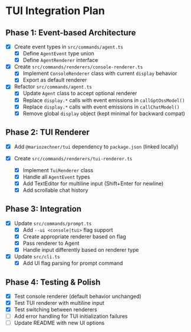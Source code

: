 # TUI Integration Plan

## Phase 1: Event-based Architecture

- [x] Create event types in `src/commands/agent.ts`
  - [x] Define `AgentEvent` type union
  - [x] Define `AgentRenderer` interface

- [x] Create `src/commands/renderers/console-renderer.ts`
  - [x] Implement `ConsoleRenderer` class with current `display` behavior
  - [x] Export as default renderer

- [x] Refactor `src/commands/agent.ts`
  - [x] Update `Agent` class to accept optional renderer
  - [x] Replace `display.*` calls with event emissions in `callGptOssModel()`
  - [x] Replace `display.*` calls with event emissions in `callChatModel()`
  - [x] Remove global `display` object (kept minimal for backward compat)

## Phase 2: TUI Renderer

- [x] Add `@mariozechner/tui` dependency to `package.json` (linked locally)

- [x] Create `src/commands/renderers/tui-renderer.ts`
  - [x] Implement `TuiRenderer` class
  - [x] Handle all `AgentEvent` types
  - [x] Add TextEditor for multiline input (Shift+Enter for newline)
  - [x] Add scrollable chat history

## Phase 3: Integration

- [x] Update `src/commands/prompt.ts`
  - [x] Add `--ui <console|tui>` flag support
  - [x] Create appropriate renderer based on flag
  - [x] Pass renderer to Agent
  - [x] Handle input differently based on renderer type

- [x] Update `src/cli.ts`
  - [x] Add UI flag parsing for prompt command

## Phase 4: Testing & Polish

- [x] Test console renderer (default behavior unchanged)
- [x] Test TUI renderer with multiline input
- [x] Test switching between renderers
- [ ] Add error handling for TUI initialization failures
- [ ] Update README with new UI options